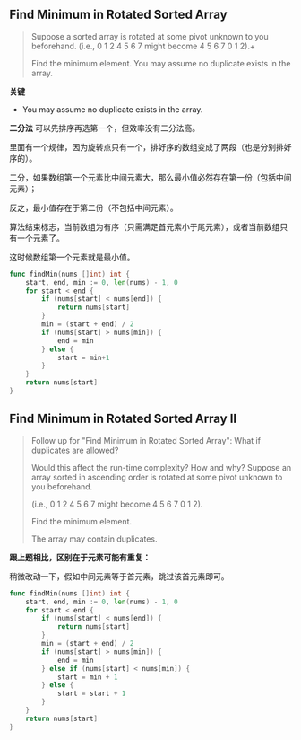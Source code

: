 ## Find Minimum in Rotated Sorted Array

> Suppose a sorted array is rotated at some pivot unknown to you beforehand.
  (i.e., 0 1 2 4 5 6 7 might become 4 5 6 7 0 1 2).+
> 
> Find the minimum element.
  You may assume no duplicate exists in the array.
  
  
**关键**

- You may assume no duplicate exists in the array.

**二分法**
可以先排序再选第一个，但效率没有二分法高。

里面有一个规律，因为旋转点只有一个，排好序的数组变成了两段（也是分别排好序的）。

二分，如果数组第一个元素比中间元素大，那么最小值必然存在第一份（包括中间元素）；

反之，最小值存在于第二份（不包括中间元素）。

算法结束标志，当前数组为有序（只需满足首元素小于尾元素），或者当前数组只有一个元素了。

这时候数组第一个元素就是最小值。

```go
func findMin(nums []int) int {
    start, end, min := 0, len(nums) - 1, 0
    for start < end {
        if (nums[start] < nums[end]) {
            return nums[start]
        }
        min = (start + end) / 2
        if (nums[start] > nums[min]) {
            end = min
        } else {
            start = min+1
        }
    }
    return nums[start]
}
```

## Find Minimum in Rotated Sorted Array II

> Follow up for "Find Minimum in Rotated Sorted Array":
  What if duplicates are allowed?
> 
> Would this affect the run-time complexity? How and why?
  Suppose an array sorted in ascending order is rotated at some pivot unknown to you beforehand.
>  
> (i.e., 0 1 2 4 5 6 7 might become 4 5 6 7 0 1 2).
>
> Find the minimum element.
>
> The array may contain duplicates.

**跟上题相比，区别在于元素可能有重复：**

稍微改动一下，假如中间元素等于首元素，跳过该首元素即可。

```go
func findMin(nums []int) int {
    start, end, min := 0, len(nums) - 1, 0
    for start < end {
        if (nums[start] < nums[end]) {
            return nums[start]
        }
        min = (start + end) / 2
        if (nums[start] > nums[min]) {
            end = min
        } else if (nums[start] < nums[min]) {
            start = min + 1
        } else {
            start = start + 1
        }
    }
    return nums[start]
}
```